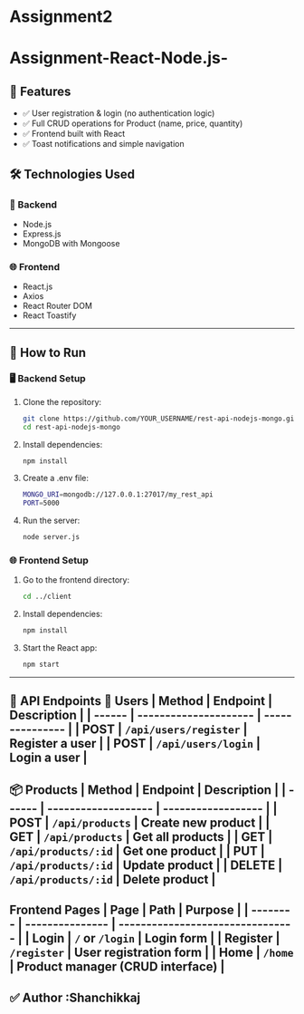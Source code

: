 # Assignment2
# Assignment-React-Node.js-

## 📌 Features
- ✅ User registration & login (no authentication logic)
- ✅ Full CRUD operations for Product (name, price, quantity)
- ✅ Frontend built with React
- ✅ Toast notifications and simple navigation

## 🛠️ Technologies Used
### 🔧 Backend
- Node.js
- Express.js
- MongoDB with Mongoose

### 🌐 Frontend
- React.js
- Axios
- React Router DOM
- React Toastify

---

## 🚀 How to Run

### 🖥️ Backend Setup
1. Clone the repository:

    ```bash
    git clone https://github.com/YOUR_USERNAME/rest-api-nodejs-mongo.git
    cd rest-api-nodejs-mongo
    ```

2. Install dependencies:

    ```bash
    npm install
    ```
3. Create a .env file:
    ```bash
    MONGO_URI=mongodb://127.0.0.1:27017/my_rest_api
    PORT=5000
    ```
4. Run the server:
    ```bash
    node server.js 
    ```

### 🌐 Frontend Setup

1. Go to the frontend directory:

    ```bash
    cd ../client
    ```

2. Install dependencies:

    ```bash
    npm install
    ```
    
3. Start the React app:
    ```bash
    npm start
    ```
---
**📮 API Endpoints**
**👤 Users**
| Method | Endpoint              | Description     |
| ------ | --------------------- | --------------- |
| POST   | `/api/users/register` | Register a user |
| POST   | `/api/users/login`    | Login a user    |
---
**📦 Products**
| Method | Endpoint            | Description        |
| ------ | ------------------- | ------------------ |
| POST   | `/api/products`     | Create new product |
| GET    | `/api/products`     | Get all products   |
| GET    | `/api/products/:id` | Get one product    |
| PUT    | `/api/products/:id` | Update product     |
| DELETE | `/api/products/:id` | Delete product     |
---
**Frontend Pages**
| Page     | Path            | Purpose                          |
| -------- | --------------- | -------------------------------- |
| Login    | `/` or `/login` | Login form                       |
| Register | `/register`     | User registration form           |
| Home     | `/home`         | Product manager (CRUD interface) |
---
**✅ Author**
:Shanchikkaj
---


